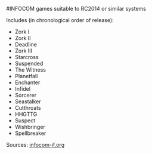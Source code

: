#INFOCOM games suitable to RC2014 or similar systems

Includes (in chronological order of release):
- Zork I
- Zork II
- Deadline
- Zork III
- Starcross
- Suspended
- The Witness
- Planetfall
- Enchanter
- Infidel
- Sorcerer
- Seastalker
- Cutthroats
- HHGTTG
- Suspect
- Wishbringer
- Spellbreaker

Sources:
[infocom-if.org](http://www.infocom-if.org/games/games.html)
